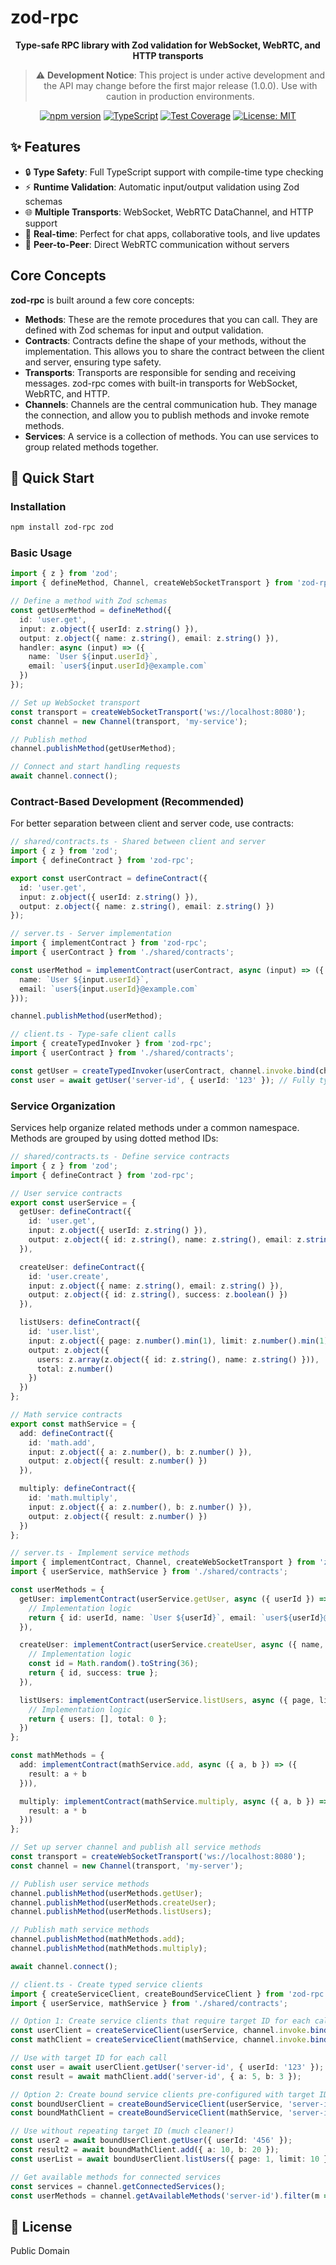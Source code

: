 # zod-rpc

<div align="center">

**Type-safe RPC library with Zod validation for WebSocket, WebRTC, and HTTP transports**

> ⚠️ **Development Notice**: This project is under active development and the API may change before the first major release (1.0.0). Use with caution in production environments.

[![npm version](https://img.shields.io/npm/v/@xtr-dev/zod-rpc.svg)](https://www.npmjs.com/package/@xtr-dev/zod-rpc)
[![TypeScript](https://img.shields.io/badge/TypeScript-5.0+-blue.svg)](https://www.typescriptlang.org/)
[![Test Coverage](https://img.shields.io/badge/coverage-92.33%25-brightgreen.svg)](#)
[![License: MIT](https://img.shields.io/badge/License-MIT-yellow.svg)](https://opensource.org/licenses/MIT)

</div>

## ✨ Features

- 🔒 **Type Safety**: Full TypeScript support with compile-time type checking
- ⚡ **Runtime Validation**: Automatic input/output validation using Zod schemas
- 🌐 **Multiple Transports**: WebSocket, WebRTC DataChannel, and HTTP support
- 📡 **Real-time**: Perfect for chat apps, collaborative tools, and live updates
- 🔄 **Peer-to-Peer**: Direct WebRTC communication without servers

## Core Concepts

**zod-rpc** is built around a few core concepts:

- **Methods**: These are the remote procedures that you can call. They are defined with Zod schemas for input and output validation.
- **Contracts**: Contracts define the shape of your methods, without the implementation. This allows you to share the contract between the client and server, ensuring type safety.
- **Transports**: Transports are responsible for sending and receiving messages. zod-rpc comes with built-in transports for WebSocket, WebRTC, and HTTP.
- **Channels**: Channels are the central communication hub. They manage the connection, and allow you to publish methods and invoke remote methods.
- **Services**: A service is a collection of methods. You can use services to group related methods together.

## 🚀 Quick Start

### Installation

```bash
npm install zod-rpc zod
```

### Basic Usage

```typescript
import { z } from 'zod';
import { defineMethod, Channel, createWebSocketTransport } from 'zod-rpc';

// Define a method with Zod schemas
const getUserMethod = defineMethod({
  id: 'user.get',
  input: z.object({ userId: z.string() }),
  output: z.object({ name: z.string(), email: z.string() }),
  handler: async (input) => ({
    name: `User ${input.userId}`,
    email: `user${input.userId}@example.com`
  })
});

// Set up WebSocket transport
const transport = createWebSocketTransport('ws://localhost:8080');
const channel = new Channel(transport, 'my-service');

// Publish method
channel.publishMethod(getUserMethod);

// Connect and start handling requests
await channel.connect();
```

### Contract-Based Development (Recommended)

For better separation between client and server code, use contracts:

```typescript
// shared/contracts.ts - Shared between client and server
import { z } from 'zod';
import { defineContract } from 'zod-rpc';

export const userContract = defineContract({
  id: 'user.get',
  input: z.object({ userId: z.string() }),
  output: z.object({ name: z.string(), email: z.string() })
});

// server.ts - Server implementation
import { implementContract } from 'zod-rpc';
import { userContract } from './shared/contracts';

const userMethod = implementContract(userContract, async (input) => ({
  name: `User ${input.userId}`,
  email: `user${input.userId}@example.com`
}));

channel.publishMethod(userMethod);

// client.ts - Type-safe client calls
import { createTypedInvoker } from 'zod-rpc';
import { userContract } from './shared/contracts';

const getUser = createTypedInvoker(userContract, channel.invoke.bind(channel));
const user = await getUser('server-id', { userId: '123' }); // Fully typed!
```

### Service Organization

Services help organize related methods under a common namespace. Methods are grouped by using dotted method IDs:

```typescript
// shared/contracts.ts - Define service contracts
import { z } from 'zod';
import { defineContract } from 'zod-rpc';

// User service contracts
export const userService = {
  getUser: defineContract({
    id: 'user.get',
    input: z.object({ userId: z.string() }),
    output: z.object({ id: z.string(), name: z.string(), email: z.string() })
  }),

  createUser: defineContract({
    id: 'user.create',
    input: z.object({ name: z.string(), email: z.string() }),
    output: z.object({ id: z.string(), success: z.boolean() })
  }),

  listUsers: defineContract({
    id: 'user.list',
    input: z.object({ page: z.number().min(1), limit: z.number().min(1).max(100) }),
    output: z.object({ 
      users: z.array(z.object({ id: z.string(), name: z.string() })),
      total: z.number() 
    })
  })
};

// Math service contracts
export const mathService = {
  add: defineContract({
    id: 'math.add',
    input: z.object({ a: z.number(), b: z.number() }),
    output: z.object({ result: z.number() })
  }),

  multiply: defineContract({
    id: 'math.multiply',
    input: z.object({ a: z.number(), b: z.number() }),
    output: z.object({ result: z.number() })
  })
};

// server.ts - Implement service methods
import { implementContract, Channel, createWebSocketTransport } from 'zod-rpc';
import { userService, mathService } from './shared/contracts';

const userMethods = {
  getUser: implementContract(userService.getUser, async ({ userId }) => {
    // Implementation logic
    return { id: userId, name: `User ${userId}`, email: `user${userId}@example.com` };
  }),

  createUser: implementContract(userService.createUser, async ({ name, email }) => {
    // Implementation logic
    const id = Math.random().toString(36);
    return { id, success: true };
  }),

  listUsers: implementContract(userService.listUsers, async ({ page, limit }) => {
    // Implementation logic
    return { users: [], total: 0 };
  })
};

const mathMethods = {
  add: implementContract(mathService.add, async ({ a, b }) => ({
    result: a + b
  })),

  multiply: implementContract(mathService.multiply, async ({ a, b }) => ({
    result: a * b
  }))
};

// Set up server channel and publish all service methods
const transport = createWebSocketTransport('ws://localhost:8080');
const channel = new Channel(transport, 'my-server');

// Publish user service methods
channel.publishMethod(userMethods.getUser);
channel.publishMethod(userMethods.createUser);
channel.publishMethod(userMethods.listUsers);

// Publish math service methods
channel.publishMethod(mathMethods.add);
channel.publishMethod(mathMethods.multiply);

await channel.connect();

// client.ts - Create typed service clients
import { createServiceClient, createBoundServiceClient } from 'zod-rpc';
import { userService, mathService } from './shared/contracts';

// Option 1: Create service clients that require target ID for each call
const userClient = createServiceClient(userService, channel.invoke.bind(channel));
const mathClient = createServiceClient(mathService, channel.invoke.bind(channel));

// Use with target ID for each call
const user = await userClient.getUser('server-id', { userId: '123' });
const result = await mathClient.add('server-id', { a: 5, b: 3 });

// Option 2: Create bound service clients pre-configured with target ID
const boundUserClient = createBoundServiceClient(userService, 'server-id', channel.invoke.bind(channel));
const boundMathClient = createBoundServiceClient(mathService, 'server-id', channel.invoke.bind(channel));

// Use without repeating target ID (much cleaner!)
const user2 = await boundUserClient.getUser({ userId: '456' });
const result2 = await boundMathClient.add({ a: 10, b: 20 });
const userList = await boundUserClient.listUsers({ page: 1, limit: 10 });

// Get available methods for connected services
const services = channel.getConnectedServices();
const userMethods = channel.getAvailableMethods('server-id').filter(m => m.id.startsWith('user.'));
```

## 📄 License

Public Domain
